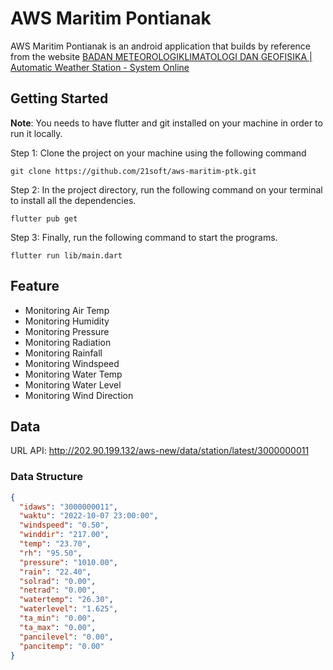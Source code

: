 # AWS Maritim Pontianak

AWS Maritim Pontianak is an android application that builds by reference from the website [BADAN METEOROLOGIKLIMATOLOGI DAN GEOFISIKA | Automatic Weather Station - System Online](http://202.90.199.132/aws-new/monitoring/3000000011)

## Getting Started

**Note**: You needs to have flutter and git installed on your machine in order to run it locally.

Step 1: Clone the project on your machine using the following command

```ssh
git clone https://github.com/21soft/aws-maritim-ptk.git
```

Step 2: In the project directory, run the following command on your terminal to install all the dependencies.

```ssh
flutter pub get
```

Step 3: Finally, run the following command to start the programs.

```ssh
flutter run lib/main.dart
```

## Feature

- Monitoring Air Temp
- Monitoring Humidity
- Monitoring Pressure
- Monitoring Radiation
- Monitoring Rainfall
- Monitoring Windspeed
- Monitoring Water Temp
- Monitoring Water Level
- Monitoring Wind Direction

## Data

URL API: http://202.90.199.132/aws-new/data/station/latest/3000000011

### Data Structure

```JSON
{
  "idaws": "3000000011",
  "waktu": "2022-10-07 23:00:00",
  "windspeed": "0.50",
  "winddir": "217.00",
  "temp": "23.70",
  "rh": "95.50",
  "pressure": "1010.00",
  "rain": "22.40",
  "solrad": "0.00",
  "netrad": "0.00",
  "watertemp": "26.30",
  "waterlevel": "1.625",
  "ta_min": "0.00",
  "ta_max": "0.00",
  "pancilevel": "0.00",
  "pancitemp": "0.00"
}
```
